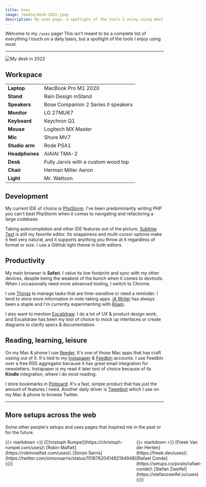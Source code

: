 ```yaml
---
title: Uses
image: /media/desk-2022.jpeg
description: My uses page, a spotlight of the tools I enjoy using most.
---
```


Welcome to my `/uses` page! This isn't meant to be a complete list of everything I touch on a daily basis, but a spotlight of the tools I enjoy using most.

---

![My desk in 2022](/media/desk-2022.jpeg)

## Workspace

| | |
|---|---|
| **Laptop** | MacBook Pro M1 2020 |
| **Stand** | Rain Design mStand |
| **Speakers** | Bose Companion 2 Series II speakers |
| **Monitor** | LG 27MU67 |
| **Keyboard** | Keychron Q1 |
| **Mouse** | Logitech MX Master |
| **Mic** | Shure MV7 |
| **Studio arm** | Rode PSA1 |
| **Headphones** | AIAIAI TMA-2 |
| **Desk** | Fully Jarvis with a custom wood top |
| **Chair** | Herman Miller Aeron |
| **Light** | Mr. Wattson |


## Development

My current IDE of choice is [PhpStorm](https://www.jetbrains.com/phpstorm/). I've been predominantly writing PHP  you can't beat PhpStorm when it comes to navigating and refactoring a large codebase.

Taking autocompletion and other IDE features out of the picture, [Sublime Text](https://www.sublimetext.com) is still my favorite editor. Its snappiness and multi-cursor options make it feel very natural, and it supports anything you throw at it regardless of format or size. I use a GitHub light theme in both editors.

## Productivity

My main browser is **Safari**. I value its low footprint and sync with my other devices, despite being the weakest of the bunch when it comes to devtools. When I occasionally need more advanced tooling, I switch to Chrome.

I use [Things](https://culturedcode.com/things/) to manage tasks that are time-sensitive or need a reminder. I tend to store more information in note-taking apps. [iA Writer](https://ia.net/writer) has always been a staple and I'm currently experimenting with [Roam](https://roamresearch.com).

I also want to mention [Excalidraw](https://excalidraw.com). I do a lot of UX & product design work, and Excalidraw has been my tool of choice to mock up interfaces or create diagrams to clarify specs & documentation.

## Reading, learning, leisure

On my Mac & phone I use [Reeder](https://reederapp.com). It's one of those Mac apps that has craft oozing out of it. It's tied to my [Instapaper](https://www.instapaper.com) & [Feedbin](https://feedbin.com) accounts. I use Feedbin over a free RSS aggregator because it has great email integration for newsletters. Instapaper is my read it later tool of choice because of its **Kindle** integration, where I do most reading.

I store bookmarks in [Pinboard](https://pinboard.in). It's a fast, simple product that has just the amount of features I need. Another daily driver is [Tweetbot](https://tapbots.com/tweetbot/mac/) which I use on my Mac & phone to browse Twitter.

---

## More setups across the web

Some other people's setups and uses pages that inspired me in the past or for the future.

<div style="display: grid; grid-template-columns: repeat(2, 1fr);">
<div>
{{< markdown >}}
[Christoph Rumpel](https://christoph-rumpel.com/uses)\
[Robin Malfait](https://robinmalfait.com/uses)\
[Simon Sarris](https://twitter.com/simonsarris/status/1516762041482194948)
{{</ markdown >}}
</div>
<div>
{{< markdown >}}
[Freek Van der Herten](https://freek.dev/uses)\
[Rafael Conde](https://setups.co/posts/rafael-conde)\
[Stefan Zweifel](https://stefanzweifel.io/uses)
{{</ markdown >}}
</div>
</div>
